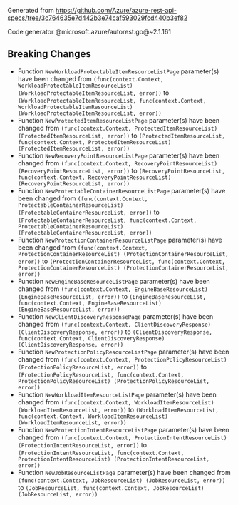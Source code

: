 Generated from https://github.com/Azure/azure-rest-api-specs/tree/3c764635e7d442b3e74caf593029fcd440b3ef82

Code generator @microsoft.azure/autorest.go@~2.1.161

## Breaking Changes

- Function `NewWorkloadProtectableItemResourceListPage` parameter(s) have been changed from `(func(context.Context, WorkloadProtectableItemResourceList) (WorkloadProtectableItemResourceList, error))` to `(WorkloadProtectableItemResourceList, func(context.Context, WorkloadProtectableItemResourceList) (WorkloadProtectableItemResourceList, error))`
- Function `NewProtectedItemResourceListPage` parameter(s) have been changed from `(func(context.Context, ProtectedItemResourceList) (ProtectedItemResourceList, error))` to `(ProtectedItemResourceList, func(context.Context, ProtectedItemResourceList) (ProtectedItemResourceList, error))`
- Function `NewRecoveryPointResourceListPage` parameter(s) have been changed from `(func(context.Context, RecoveryPointResourceList) (RecoveryPointResourceList, error))` to `(RecoveryPointResourceList, func(context.Context, RecoveryPointResourceList) (RecoveryPointResourceList, error))`
- Function `NewProtectableContainerResourceListPage` parameter(s) have been changed from `(func(context.Context, ProtectableContainerResourceList) (ProtectableContainerResourceList, error))` to `(ProtectableContainerResourceList, func(context.Context, ProtectableContainerResourceList) (ProtectableContainerResourceList, error))`
- Function `NewProtectionContainerResourceListPage` parameter(s) have been changed from `(func(context.Context, ProtectionContainerResourceList) (ProtectionContainerResourceList, error))` to `(ProtectionContainerResourceList, func(context.Context, ProtectionContainerResourceList) (ProtectionContainerResourceList, error))`
- Function `NewEngineBaseResourceListPage` parameter(s) have been changed from `(func(context.Context, EngineBaseResourceList) (EngineBaseResourceList, error))` to `(EngineBaseResourceList, func(context.Context, EngineBaseResourceList) (EngineBaseResourceList, error))`
- Function `NewClientDiscoveryResponsePage` parameter(s) have been changed from `(func(context.Context, ClientDiscoveryResponse) (ClientDiscoveryResponse, error))` to `(ClientDiscoveryResponse, func(context.Context, ClientDiscoveryResponse) (ClientDiscoveryResponse, error))`
- Function `NewProtectionPolicyResourceListPage` parameter(s) have been changed from `(func(context.Context, ProtectionPolicyResourceList) (ProtectionPolicyResourceList, error))` to `(ProtectionPolicyResourceList, func(context.Context, ProtectionPolicyResourceList) (ProtectionPolicyResourceList, error))`
- Function `NewWorkloadItemResourceListPage` parameter(s) have been changed from `(func(context.Context, WorkloadItemResourceList) (WorkloadItemResourceList, error))` to `(WorkloadItemResourceList, func(context.Context, WorkloadItemResourceList) (WorkloadItemResourceList, error))`
- Function `NewProtectionIntentResourceListPage` parameter(s) have been changed from `(func(context.Context, ProtectionIntentResourceList) (ProtectionIntentResourceList, error))` to `(ProtectionIntentResourceList, func(context.Context, ProtectionIntentResourceList) (ProtectionIntentResourceList, error))`
- Function `NewJobResourceListPage` parameter(s) have been changed from `(func(context.Context, JobResourceList) (JobResourceList, error))` to `(JobResourceList, func(context.Context, JobResourceList) (JobResourceList, error))`
